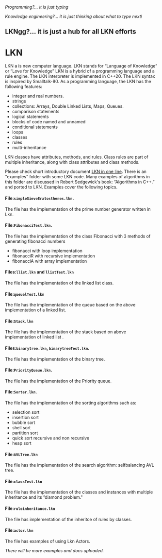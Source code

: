 _Programming?... it is just typing_

_Knowledge engineering?... it is just thinking about what to type next!_

## LKNgg?... it is just a hub for all LKN efforts

# LKN
LKN a is new computer language.
LKN stands for “Language of Knowledge” or “Love for Knowledge”
LKN is a hybrid of a programming language and a rule engine.
The LKN interpreter is implemented in C++20.
The LKN syntax is inspired by Smalltalk-80.
As a programming language, the LKN has the following features:
* integer and real numbers.
* strings
* collections: Arrays, Double Linked Lists, Maps, Queues.
* comparison statements
* logical statements 
* blocks of code named and unnamed
* conditional statements
* loops
* classes
* rules
* multi-inheritance

LKN classes have attributes, methods, and rules. Class rules are part of multiple inheritance, along with class attributes and class methods.

Please check short introductory document [LKN in one line](./doc/lkninoneline.md).
There is an "examples" folder with some LKN code.
Many examples of algorithms in this folder are discussed in Robert Sedgewick's book:
“Algorithms in C++.” and ported to LKN.
Examples cover the following topics.

#### File:`simpleSieveEratosthenes.lkn`.
The file has the implementation of the prime number generator written in Lkn.

#### File:`FibonacciTest.lkn`.
The file has the implementation of the class Fibonacci with 3 methods of generating fibonacci numbers
* fibonacci with loop implementation
* fibonacciR with recursive implementation
* fibonacciA with array implementation

#### Files:`llist.lkn` and  `llistTest.lkn`
The file has the implementation of the linked list class.

#### File:`queuelTest.lkn`
The file has the implementation of the queue based on the above implementation of a linked list.

#### File:`Stack.lkn`
The file has the implementation of the stack based on above implementation of linked list .

#### Files:`binarytree.lkn`, `binarytreeTest.lkn`.
The file has the implementation of the binary tree.

#### File:`PriorityQueue.lkn`.
The file has the implementation of the Priority queue.

#### File:`Sorter.lkn`.
The file has the implementation of the sorting algorithms such as:
* selection sort
* insertion sort
* bubble sort
* shell sort
* partition sort
* quick sort recursive and non recursive
* heap sort

#### File:`AVLTree.lkn`
The file has the implementation of the search algorithm: selfbalancing AVL tree.

#### File:`classTest.lkn`
The file has the implementation of the classes and instances with multiple inheritance and its ”diamond problem."

#### File:`ruleinheritance.lkn`
The file has implementation of the inheritce of rules by classes.

#### File:`actor.lkn`
The file has examples of using Lkn Actors.

_There will be more examples and docs uploaded._ 



